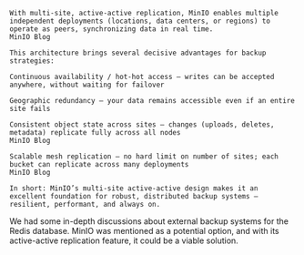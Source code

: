 ```
With multi-site, active-active replication, MinIO enables multiple independent deployments (locations, data centers, or regions) to operate as peers, synchronizing data in real time. 
MinIO Blog

This architecture brings several decisive advantages for backup strategies:

Continuous availability / hot-hot access — writes can be accepted anywhere, without waiting for failover

Geographic redundancy — your data remains accessible even if an entire site fails

Consistent object state across sites — changes (uploads, deletes, metadata) replicate fully across all nodes 
MinIO Blog

Scalable mesh replication — no hard limit on number of sites; each bucket can replicate across many deployments 
MinIO Blog

In short: MinIO’s multi-site active-active design makes it an excellent foundation for robust, distributed backup systems — resilient, performant, and always on.
```

We had some in-depth discussions about external backup systems for the Redis database. MinIO was mentioned as a potential option, and with its active-active replication feature, it could be a viable solution.
